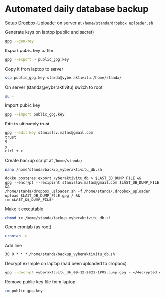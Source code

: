 # Automated daily database backup
Setup [Dropbox-Uploader](https://github.com/andreafabrizi/Dropbox-Uploader) on server at `/home/standa/dropbox_uploader.sh`

Generate keys on laptop (public and secret)

```bash
gpg --gen-key
```

Export public key to file

```bash
gpg --export > public_gpg.key
```

Copy it from laptop to server

```bash
scp public_gpg.key standa@vyberaktivitu:/home/standa/
```

On server (standa@vyberaktivitu) switch to root

```bash
su -
```

Import public key

```bash
gpg --import public_gpg.key
```

Edit to ultimately trust

```bash
gpg --edit-key stanislav.matas@gmail.com 
trust
5
y
ctrl + c
```

Create backup script at `/home/standa/`

```bash
nano /home/standa/backup_vyberaktivitu_db.sh
```

```export LAST_DB_DUMP_FILE=/tmp/vyberaktivitu_db_$(date +%d-%m-%Y-%H%M).dump && 
dokku postgres:export vyberaktivitu_db > $LAST_DB_DUMP_FILE && 
gpg --encrypt --recipient stanislav.matas@gmail.com $LAST_DB_DUMP_FILE && 
/home/standa/dropbox_uploader.sh -f /home/standa/.dropbox_uploader upload $LAST_DB_DUMP_FILE.gpg / && 
rm $LAST_DB_DUMP_FILE*
```

Make it executable

```bash
chmod +x /home/standa/backup_vyberaktivitu_db.sh
```

Open crontab (as root)

```bash
crontab -e
```

Add line

```
30 0 * * * /home/standa/backup_vyberaktivitu_db.sh
```

Decrypt example on laptop (had been uploaded to dropbox)

```bash
gpg --decrypt vyberaktivitu_db_09-12-2021-1805.dump.gpg > ~/decrypted.dump
```

Remove public key file from laptop

```bash
rm public_gpg.key
``` 


